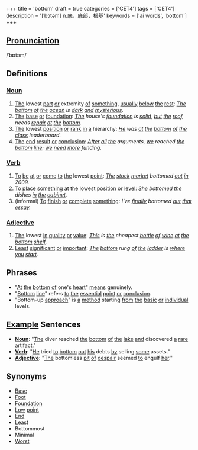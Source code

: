 +++
title = 'bottom'
draft = true
categories = ['CET4']
tags = ['CET4']
description = '[ˈbɔtəm] n.底，底部，根基'
keywords = ['ai words', 'bottom']
+++

## [Pronunciation](/en/post/pronunciation/)
/ˈbɒtəm/

## Definitions
### [Noun](/en/post/noun/)
1. [The](/en/post/the/) lowest [part](/en/post/part/) [or](/en/post/or/) extremity [of](/en/post/of/) [something](/en/post/something/), [usually](/en/post/usually/) [below](/en/post/below/) [the](/en/post/the/) [rest](/en/post/rest/): *[The](/en/post/the/) [bottom](/en/post/bottom/) [of](/en/post/of/) [the](/en/post/the/) [ocean](/en/post/ocean/) is [dark](/en/post/dark/) [and](/en/post/and/) [mysterious](/en/post/mysterious/).*
2. [The](/en/post/the/) [base](/en/post/base/) [or](/en/post/or/) [foundation](/en/post/foundation/): *[The](/en/post/the/) house's [foundation](/en/post/foundation/) is [solid](/en/post/solid/), [but](/en/post/but/) [the](/en/post/the/) [roof](/en/post/roof/) needs [repair](/en/post/repair/) [at](/en/post/at/) [the](/en/post/the/) [bottom](/en/post/bottom/).*
3. [The](/en/post/the/) lowest [position](/en/post/position/) [or](/en/post/or/) [rank](/en/post/rank/) [in](/en/post/in/) [a](/en/post/a/) hierarchy: *[He](/en/post/he/) was [at](/en/post/at/) [the](/en/post/the/) [bottom](/en/post/bottom/) [of](/en/post/of/) [the](/en/post/the/) [class](/en/post/class/) leaderboard.*
4. [The](/en/post/the/) [end](/en/post/end/) [result](/en/post/result/) [or](/en/post/or/) [conclusion](/en/post/conclusion/): *[After](/en/post/after/) [all](/en/post/all/) [the](/en/post/the/) arguments, [we](/en/post/we/) reached [the](/en/post/the/) [bottom](/en/post/bottom/) [line](/en/post/line/): [we](/en/post/we/) [need](/en/post/need/) [more](/en/post/more/) funding.*

### [Verb](/en/post/verb/)
1. [To](/en/post/to/) [be](/en/post/be/) [at](/en/post/at/) [or](/en/post/or/) [come](/en/post/come/) [to](/en/post/to/) [the](/en/post/the/) lowest [point](/en/post/point/): *[The](/en/post/the/) [stock](/en/post/stock/) [market](/en/post/market/) bottomed [out](/en/post/out/) [in](/en/post/in/) 2009.*
2. [To](/en/post/to/) [place](/en/post/place/) [something](/en/post/something/) [at](/en/post/at/) [the](/en/post/the/) lowest [position](/en/post/position/) [or](/en/post/or/) [level](/en/post/level/): *[She](/en/post/she/) bottomed [the](/en/post/the/) dishes [in](/en/post/in/) [the](/en/post/the/) [cabinet](/en/post/cabinet/).*
3. (informal) [To](/en/post/to/) [finish](/en/post/finish/) [or](/en/post/or/) [complete](/en/post/complete/) [something](/en/post/something/): *I've [finally](/en/post/finally/) bottomed [out](/en/post/out/) [that](/en/post/that/) [essay](/en/post/essay/).*

### [Adjective](/en/post/adjective/)
1. [The](/en/post/the/) lowest [in](/en/post/in/) [quality](/en/post/quality/) [or](/en/post/or/) [value](/en/post/value/): *[This](/en/post/this/) is [the](/en/post/the/) cheapest [bottle](/en/post/bottle/) [of](/en/post/of/) [wine](/en/post/wine/) [at](/en/post/at/) [the](/en/post/the/) [bottom](/en/post/bottom/) [shelf](/en/post/shelf/).*
2. [Least](/en/post/least/) [significant](/en/post/significant/) [or](/en/post/or/) [important](/en/post/important/): *[The](/en/post/the/) [bottom](/en/post/bottom/) rung [of](/en/post/of/) [the](/en/post/the/) [ladder](/en/post/ladder/) is [where](/en/post/where/) [you](/en/post/you/) [start](/en/post/start/).*

## Phrases
- "[At](/en/post/at/) [the](/en/post/the/) [bottom](/en/post/bottom/) [of](/en/post/of/) one's [heart](/en/post/heart/)" [means](/en/post/means/) genuinely.
- "[Bottom](/en/post/bottom/) [line](/en/post/line/)" refers [to](/en/post/to/) [the](/en/post/the/) [essential](/en/post/essential/) [point](/en/post/point/) [or](/en/post/or/) [conclusion](/en/post/conclusion/).
- "Bottom-up [approach](/en/post/approach/)" is [a](/en/post/a/) [method](/en/post/method/) starting [from](/en/post/from/) [the](/en/post/the/) [basic](/en/post/basic/) [or](/en/post/or/) [individual](/en/post/individual/) levels.

## [Example](/en/post/example/) Sentences
- **[Noun](/en/post/noun/)**: "[The](/en/post/the/) diver reached [the](/en/post/the/) [bottom](/en/post/bottom/) [of](/en/post/of/) [the](/en/post/the/) [lake](/en/post/lake/) [and](/en/post/and/) discovered [a](/en/post/a/) [rare](/en/post/rare/) artifact."
- **[Verb](/en/post/verb/)**: "[He](/en/post/he/) tried [to](/en/post/to/) [bottom](/en/post/bottom/) [out](/en/post/out/) [his](/en/post/his/) debts [by](/en/post/by/) selling [some](/en/post/some/) assets."
- **[Adjective](/en/post/adjective/)**: "[The](/en/post/the/) bottomless [pit](/en/post/pit/) [of](/en/post/of/) [despair](/en/post/despair/) seemed [to](/en/post/to/) engulf [her](/en/post/her/)."

## Synonyms
- [Base](/en/post/base/)
- [Foot](/en/post/foot/)
- [Foundation](/en/post/foundation/)
- [Low](/en/post/low/) [point](/en/post/point/)
- [End](/en/post/end/)
- [Least](/en/post/least/)
- Bottommost
- Minimal
- [Worst](/en/post/worst/)
